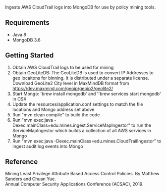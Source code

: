 Ingests AWS CloudTrail logs into MongoDB for use by policy mining tools.

Requirements
----
* Java 8
* MongoDB 3.6

Getting Started
----
1. Obtain AWS CloudTrail logs to be used for mining
2. Obtain GeoLiteDB: The GeoLiteDB is used to convert IP Addresses to geo locaitons for binning.  It is distributed under a separate license.
Download GeoLite2 City level in MaxMindDB format from https://dev.maxmind.com/geoip/geoip2/geolite2/
3. Start Mongo: 'brew install mongodb' and ''brew services start mongodb' in OSX
4. Update the resources/application.conf settings to match the file locations and Mongo address set above
5. Run "mvn clean compile" to build the code
6. Run "mvn exec:java  -Dexec.mainClass=edu.mines.ingest.ServiceMapIngestor" to run the ServiceMapIngestor which builds a collection of all AWS services in Mongo
7. Run "mvn exec:java  -Dexec.mainClass=edu.mines.CloudTrailIngestor" to ingest audit log events into Mongo


Reference
----
Mining Least Privilege Attribute Based Access Control Policies.  By Matthew Sanders and Chuan Yue.  
Annual Computer Security Applications Conference (ACSAC), 2019.

